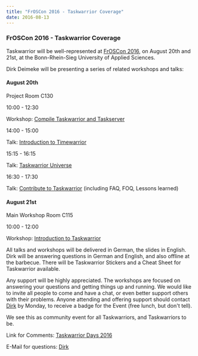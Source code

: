 ```yaml
---
title: "FrOSCon 2016 - Taskwarrior Coverage"
date: 2016-08-13
---
```


### FrOSCon 2016 - Taskwarrior Coverage 

Taskwarrior will be well-represented at [FrOSCon 2016](https://www.froscon.de), on August 20th and 21st, at the Bonn-Rhein-Sieg University of Applied Sciences.

Dirk Deimeke will be presenting a series of related workshops and talks:

#### August 20th
Project Room C130

10:00 - 12:30

Workshop: [Compile Taskwarrior and Taskserver](https://programm.froscon.de/2016/events/1876.html)

14:00 - 15:00

Talk: [Introduction to Timewarrior](https://programm.froscon.de/2016/events/1877.html)

15:15 - 16:15

Talk: [Taskwarrior Universe](https://programm.froscon.de/2016/events/1878.html)

16:30 - 17:30

Talk: [Contribute to Taskwarrior](https://programm.froscon.de/2016/events/1879.html) (including FAQ, FOQ, Lessons learned)

#### August 21st
Main Workshop Room C115

10:00 - 12:00

Workshop: [Introduction to Taskwarrior](https://programm.froscon.de/2016/events/1702.html)

All talks and workshops will be delivered in German, the slides in English.
Dirk will be answering questions in German and English, and also offline at the barbecue.
There will be Taskwarrior Stickers and a Cheat Sheet for Taskwarrior available.

Any support will be highly appreciated.
The workshops are focused on answering your questions and getting things up and running.
We would like to invite all people to come and have a chat, or even better support others with their problems.
Anyone attending and offering support should contact [Dirk](mailto:dirk@deimeke.net) by Monday, to receive a badge for the Event (free lunch, but don't tell).

We see this as community event for all Taskwarriors, and Taskwarriors to be.

Link for Comments: [Taskwarrior Days 2016](https://www.deimeke.net/dirk/blog/index.php?/archives/3713-Taskwarrior-Days-2016-....html)

E-Mail for questions: [Dirk](mailto:dirk@deimeke.net)
